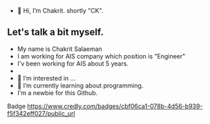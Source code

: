 - 👋 Hi, I’m Chakrit. shortly "CK".

## Let's talk a bit myself.

- My name is Chakrit Salaeman
- I am working for AIS company which position is "Engineer"
- I'v been working for AIS about 5 years.
- 
- 👀 I’m interested in ...
- 🌱 I’m currently learning about programming.
- I'm a newbie for this Github.




Badge
https://www.credly.com/badges/cbf06ca1-078b-4d56-b939-f5f342eff027/public_url

<!---
chakrits/chakrits is a ✨ special ✨ repository because its `README.md` (this file) appears on your GitHub profile.
You can click the Preview link to take a look at your changes.
--->
